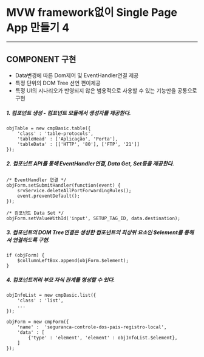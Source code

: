# MVW framework없이 Single Page App 만들기 4

***

## COMPONENT 구현

 - Data변경에 따른 Dom제어 및 EventHandler연결 제공
 - 특정 단위의 DOM Tree 선언 편이제공
 - 특정 UI의 시나리오가 반영되지 않은 범용적으로 사용할 수 있는 기능만을 공통으로 구현
 
##### 1. 컴포넌트 생성 - 컴포넌트 모듈에서 생성자를 제공한다. 
 
    objTable = new cmpBasic.table({
        'class' : 'table-protocols',
        'tableHead' : ['Aplicação', 'Porta'],
        'tableData' : [['HTTP', '80'], ['FTP', '21']]
    });
    
##### 2. 컴포넌트 API를 통해 EventHandler연결, Data Get, Set등을 제공한다.

    /* EventHandler 연결 */
    objForm.setSubmitHandler(function(event) {
        srvService.deleteAllPortForwardingRules();
        event.preventDefault();
    });
    
    /* 컴포넌트 Data Set */
    objForm.setValueWithId('input', SETUP_TAG_ID, data.destination);
    
##### 3. 컴포넌트의 DOM Tree연결은 생성한 컴포넌트의 최상위 요소인 $element를 통해서 연결하도록 구현.

    if (objForm) {
        $collumnLeftBox.append(objForm.$element);
    }
    
##### 4. 컴포넌트끼리 부모 자식 관계를 형성할 수 있다.

    objInfoList = new cmpBasic.list({
        'class' : 'list',
        ...
    });

    objForm = new cmpForm({
        'name' :  'seguranca-controle-dos-pais-registro-local',
        'data' : [
            {'type' : 'element', 'element' : objInfoList.$element},
        ]
    });
    